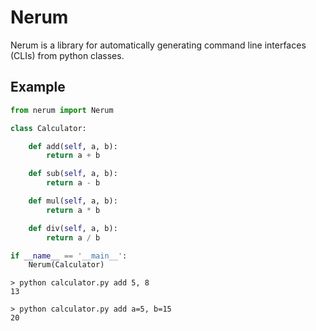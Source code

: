 # Nerum
Nerum is a library for automatically generating command line interfaces (CLIs) from python classes.

## Example

```python
from nerum import Nerum

class Calculator:

    def add(self, a, b):
        return a + b

    def sub(self, a, b):
        return a - b

    def mul(self, a, b):
        return a * b

    def div(self, a, b):
        return a / b

if __name__ == '__main__':
    Nerum(Calculator)
```

```
> python calculator.py add 5, 8
13
```
```
> python calculator.py add a=5, b=15
20
```
